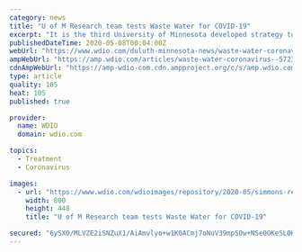 ```yaml
---
category: news
title: "U of M Research team tests Waste Water for COVID-19"
excerpt: "It is the third University of Minnesota developed strategy to test the spread of COVID-19. \"It’s humbling, it’s overwhelming, but its also very exciting because I think something needs to be done and I am glad that I am in a position to do it,” Simmons said. Research is anticipated to continue into the fall and findings will be shared ..."
publishedDateTime: 2020-05-08T00:04:00Z
webUrl: "https://www.wdio.com/duluth-minnesota-news/waste-water-coronavirus-/5723117/"
ampWebUrl: "https://amp.wdio.com/articles/waste-water-coronavirus--5723117.html"
cdnAmpWebUrl: "https://amp-wdio-com.cdn.ampproject.org/c/s/amp.wdio.com/articles/waste-water-coronavirus--5723117.html"
type: article
quality: 105
heat: 105
published: true

provider:
  name: WDIO
  domain: wdio.com

topics:
  - Treatment
  - Coronavirus

images:
  - url: "https://www.wdio.com/wdioimages/repository/2020-05/simmons-research.png"
    width: 800
    height: 448
    title: "U of M Research team tests Waste Water for COVID-19"

secured: "6ySXO/MLVZE2iSNZuX1/AiAmvlyo+w1K0ACmj7oNuV39mpS0w+NSeOOKeSLOKf5u2m6QDVC6lsWJJ/bzE3EbfdCNS3jpgBhHrq3M8agxMiXq+HqjYMZydM3kc53ZJl/eLRSL9d1jPMq+u4dBDgKraOwo6SK9r4R29k+kJ7ySGpl1bS7yijFneoPRNzACioC0Nl7WR/AD4C9hu7Pf6WPO+PwyqudM3DwKAl5Sp7QwyyT4TH9/3XECIBl4YKqsB3WXomjCTuQeJHWjsPSCAQWHP1rVqMLhE89LpI7NXFeuoqkMChIDZXYA3x9EIRffcON+zpusz3W7lAfHteaUgHEM5cFg75nJptBIgrJS2JiIVMpeFPTYnsPjSDc0PAOmK8M7W7+hQ6OGiLpj/TcjgSeF/aEuUUQkYcBaDDPlPDEU8Hi3MoOiNaTAGcpLexSpen3nTyghorp9LjkfzvSZKkCgPZyqYltTIhF2T+R7/HedqZg=;fZh54hfreZ/U6cLGEubowg=="
---
```



